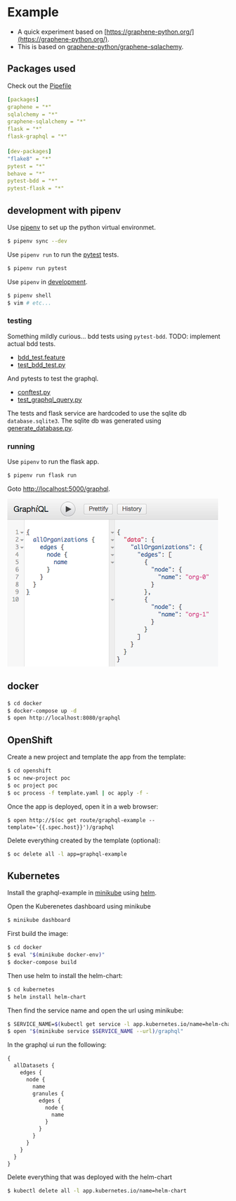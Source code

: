 # Example 

* A quick experiment based on [https://graphene-python.org/](https://graphene-python.org/).
* This is based on [graphene-python/graphene-sqlachemy](https://github.com/graphql-python/graphene-sqlalchemy/tree/master/examples/flask_sqlalchemy).

## Packages used
Check out the [Pipefile](Pipfile)

```yaml
[packages]
graphene = "*"
sqlalchemy = "*"
graphene-sqlalchemy = "*"
flask = "*"
flask-graphql = "*"

[dev-packages]
"flake8" = "*"
pytest = "*"
behave = "*"
pytest-bdd = "*"
pytest-flask = "*"
```

## development with pipenv


Use [pipenv](https://pipenv.readthedocs.io/en/latest/) to set up the python virtual environmet.
```bash
$ pipenv sync --dev
```

Use `pipenv run` to run the [pytest](https://docs.pytest.org/en/latest/) tests.

```bash
$ pipenv run pytest
```

Use `pipenv` in [development](https://pipenv.readthedocs.io/en/latest/advanced/#community-integrations).

```bash
$ pipenv shell
$ vim # etc...
```

### testing

Something mildly curious... bdd tests using `pytest-bdd`.
TODO: implement actual bdd tests.

* [bdd_test.feature](tests/features/bdd_test/bdd_test.feature)
* [test_bdd_test.py](tests/bdd_test/test_bdd_test.py)

And pytests to test the graphql.

* [conftest.py](tests/flask/conftest.py)
* [test_graphql_query.py](tests/flask/test_graphql_query.py)

The tests and flask service are hardcoded to use the sqlite db `database.sqlite3`.
The sqlite db was generated using [generate_database.py](generate_database.py).

### running

Use `pipenv` to run the flask app.

```bash
$ pipenv run flask run
```

Goto [http://localhost:5000/graphql](http://localhost:5000/graphql).

![GraphiQL](graphiql-ui.png)



## docker

```bash
$ cd docker
$ docker-compose up -d
$ open http://localhost:8080/graphql
```


## OpenShift

Create a new project and template the app from the template:

```bash
$ cd openshift
$ oc new-project poc
$ oc project poc
$ oc process -f template.yaml | oc apply -f -
```

Once the app is deployed, open it in a web browser:

```
$ open http://$(oc get route/graphql-example --template='{{.spec.host}}')/graphql
```

Delete everything created by the template (optional):

```bash
$ oc delete all -l app=graphql-example
```

## Kubernetes

Install the graphql-example in [minikube](https://kubernetes.io/docs/setup/minikube/) using [helm](https://helm.sh/).

Open the Kuberenetes dashboard using minikube

```bash
$ minikube dashboard
```

First build the image:

```bash
$ cd docker
$ eval "$(minikube docker-env)"
$ docker-compose build
```

Then use helm to install the helm-chart:

```bash
$ cd kubernetes
$ helm install helm-chart
```

Then find the service name and open the url using minikube:

```bash
$ SERVICE_NAME=$(kubectl get service -l app.kubernetes.io/name=helm-chart -o jsonpath="{.items[*].metadata.name}")
$ open "$(minikube service $SERVICE_NAME --url)/graphql"
```

In the graphql ui run the following:

```
{
  allDatasets {
    edges {
      node {
        name
        granules {
          edges {
            node {
              name
            }
          }
        }
      }
    }
  }
}

```

Delete everything that was deployed with the helm-chart

```bash
$ kubectl delete all -l app.kubernetes.io/name=helm-chart
```
